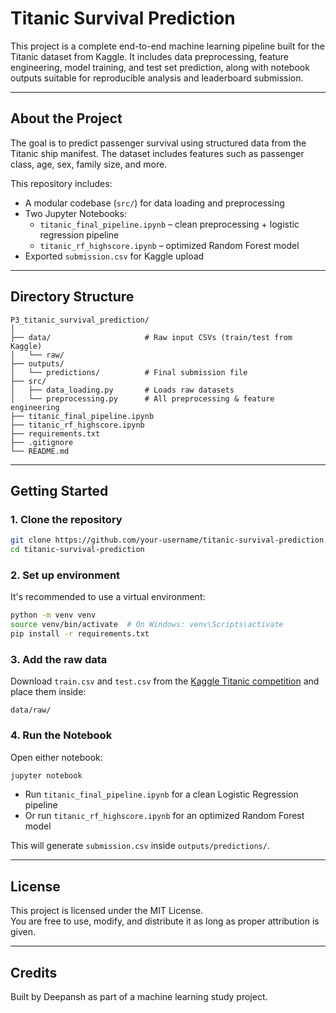 # Titanic Survival Prediction

This project is a complete end-to-end machine learning pipeline built for the Titanic dataset from Kaggle. It includes data preprocessing, feature engineering, model training, and test set prediction, along with notebook outputs suitable for reproducible analysis and leaderboard submission.

---

## About the Project

The goal is to predict passenger survival using structured data from the Titanic ship manifest. The dataset includes features such as passenger class, age, sex, family size, and more.

This repository includes:

- A modular codebase (`src/`) for data loading and preprocessing
- Two Jupyter Notebooks:
  - `titanic_final_pipeline.ipynb` – clean preprocessing + logistic regression pipeline
  - `titanic_rf_highscore.ipynb` – optimized Random Forest model
- Exported `submission.csv` for Kaggle upload

---

## Directory Structure

```
P3_titanic_survival_prediction/
│
├── data/                     # Raw input CSVs (train/test from Kaggle)
│   └── raw/
├── outputs/
│   └── predictions/          # Final submission file
├── src/
│   ├── data_loading.py       # Loads raw datasets
│   └── preprocessing.py      # All preprocessing & feature engineering
├── titanic_final_pipeline.ipynb
├── titanic_rf_highscore.ipynb
├── requirements.txt
├── .gitignore
└── README.md
```

---

## Getting Started

### 1. Clone the repository

```bash
git clone https://github.com/your-username/titanic-survival-prediction.git
cd titanic-survival-prediction
```

### 2. Set up environment

It's recommended to use a virtual environment:

```bash
python -m venv venv
source venv/bin/activate  # On Windows: venv\Scripts\activate
pip install -r requirements.txt
```

### 3. Add the raw data

Download `train.csv` and `test.csv` from the [Kaggle Titanic competition](https://www.kaggle.com/competitions/titanic) and place them inside:

```
data/raw/
```

### 4. Run the Notebook

Open either notebook:

```bash
jupyter notebook
```

- Run `titanic_final_pipeline.ipynb` for a clean Logistic Regression pipeline
- Or run `titanic_rf_highscore.ipynb` for an optimized Random Forest model

This will generate `submission.csv` inside `outputs/predictions/`.

---

## License

This project is licensed under the MIT License.  
You are free to use, modify, and distribute it as long as proper attribution is given.

---

## Credits

Built by Deepansh as part of a machine learning study project.

